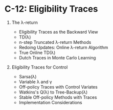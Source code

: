 # C-12: Eligibility Traces

1. The λ-return

    - Eligibility Traces as the Backward View
    - TD(λ)
    - n-step Truncated λ-return Methods
    - Redoing Updates: Online λ-return Algorithm
    - True Online TD(λ)
    - Dutch Traces in Monte Carlo Learning

2. Eligibility Traces for Control
    - Sarsa(λ)
    - Variable λ and γ
    - Off-policy Traces with Control Variates
    - Watkins's Q(λ) to Tree-Backup(λ)
    - Stable Off-policy Methods with Traces
    - Implementation Considerations
